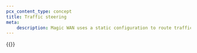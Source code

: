 ```yaml
---
pcx_content_type: concept
title: Traffic steering
meta:
    description: Magic WAN uses a static configuration to route traffic through Anycast tunnels using the Generic Routing Encapsulation (GRE) and Internet Protocol Security (IPsec) protocols from Cloudflare's global network to your network.
---
```


{{<render file="_traffic-steering.md" productFolder="magic-transit" withParameters="Magic WAN;;/magic-wan/reference/tunnels/;;/magic-wan/configuration/manually/how-to/configure-static-routes/;;/magic-wan/reference/tunnels/#ipsec-tunnels">}}